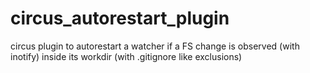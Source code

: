 # circus_autorestart_plugin
circus plugin to autorestart a watcher if a FS change is observed (with inotify) inside its workdir (with .gitignore like exclusions)
